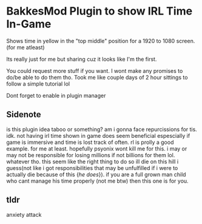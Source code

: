 # BakkesMod Plugin to show IRL Time In-Game

Shows time in yellow in the "top middle" position for a 1920 to 1080 screen. 
(for me atleast)

Its really just for me but sharing cuz it looks like I'm the first.

You could request more stuff if you want. I wont make any promises to do/be able to do them tho. Took me like couple days of 2 hour sittings to follow a simple tutorial lol

Dont forget to enable in plugin manager

 ## Sidenote
is this plugin idea taboo or something? am i gonna face repurcissions for tis. idk. not having irl time shown in game does seem beneficial espescially if game is immersive and time is lost track of often. rl is prolly a good example. for me at least. hopefully psyonix wont kill me for this. i may or may not be responsible for losing millions if not billions for them lol. whatever tho. this seem like the right thing to do so ill die on this hill i guess(not like i got responsibilities that may be unfulfilled if i were to actually die because of this {*he does*}).  if you are a full grown man child who cant manage his time properly (not me btw) then this one is for you.

## tldr 
anxiety attack

